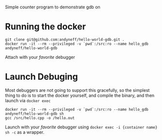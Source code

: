 Simple counter program to demonstrate gdb on

# Running the docker

```
git clone git@github.com:andyneff/hello-world-gdb.git .
docker run -it --rm --privileged -v `pwd`:/src:ro --name hello_gdb andyneff/hello-world-gdb
```

Attach with your *favorite* debugger

# Launch Debuging

Most debuggers are not going to support this gracefully, so the simplest thing to do is to
start the docker yourself, and compile the binary, and then launch via `docker exec`

```
docker run -it --rm --privileged -v `pwd`:/src:ro --name hello_gdb andyneff/hello-world-gdb sh
gcc /src/hello.cpp -o /hello.out
```

Launch with your *favorite* debugger using `docker exec -i {container name} sh -c` as a wrapper.
